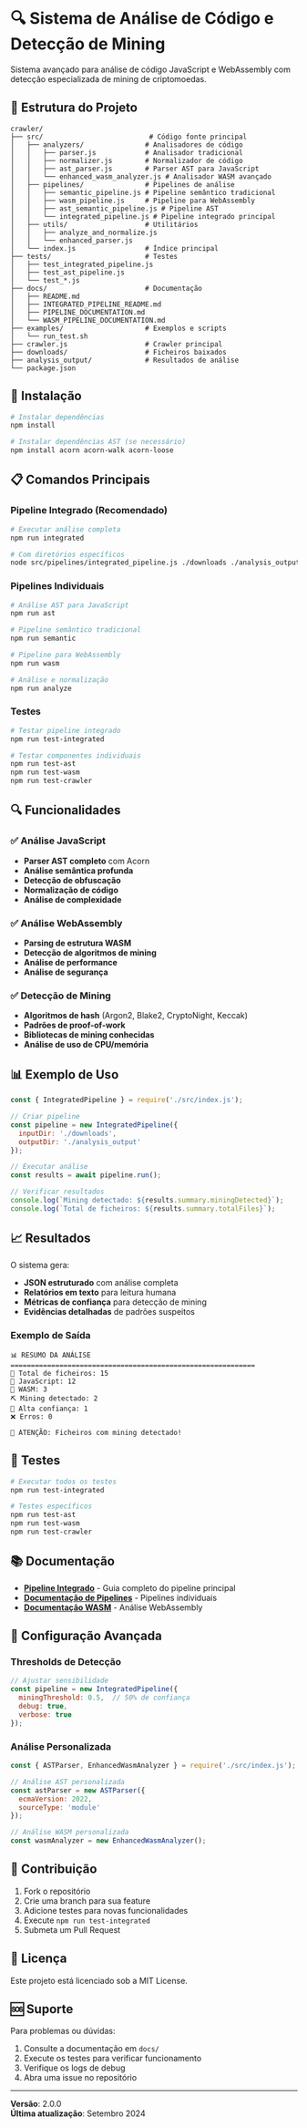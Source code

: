 # 🔍 Sistema de Análise de Código e Detecção de Mining

Sistema avançado para análise de código JavaScript e WebAssembly com detecção especializada de mining de criptomoedas.

## 📁 Estrutura do Projeto

```
crawler/
├── src/                          # Código fonte principal
│   ├── analyzers/               # Analisadores de código
│   │   ├── parser.js            # Analisador tradicional
│   │   ├── normalizer.js        # Normalizador de código
│   │   ├── ast_parser.js        # Parser AST para JavaScript
│   │   └── enhanced_wasm_analyzer.js # Analisador WASM avançado
│   ├── pipelines/               # Pipelines de análise
│   │   ├── semantic_pipeline.js # Pipeline semântico tradicional
│   │   ├── wasm_pipeline.js     # Pipeline para WebAssembly
│   │   ├── ast_semantic_pipeline.js # Pipeline AST
│   │   └── integrated_pipeline.js # Pipeline integrado principal
│   ├── utils/                   # Utilitários
│   │   ├── analyze_and_normalize.js
│   │   └── enhanced_parser.js
│   └── index.js                 # Índice principal
├── tests/                       # Testes
│   ├── test_integrated_pipeline.js
│   ├── test_ast_pipeline.js
│   └── test_*.js
├── docs/                        # Documentação
│   ├── README.md
│   ├── INTEGRATED_PIPELINE_README.md
│   ├── PIPELINE_DOCUMENTATION.md
│   └── WASM_PIPELINE_DOCUMENTATION.md
├── examples/                    # Exemplos e scripts
│   └── run_test.sh
├── crawler.js                   # Crawler principal
├── downloads/                   # Ficheiros baixados
├── analysis_output/             # Resultados de análise
└── package.json
```

## 🚀 Instalação

```bash
# Instalar dependências
npm install

# Instalar dependências AST (se necessário)
npm install acorn acorn-walk acorn-loose
```

## 📋 Comandos Principais

### Pipeline Integrado (Recomendado)
```bash
# Executar análise completa
npm run integrated

# Com diretórios específicos
node src/pipelines/integrated_pipeline.js ./downloads ./analysis_output
```

### Pipelines Individuais
```bash
# Análise AST para JavaScript
npm run ast

# Pipeline semântico tradicional
npm run semantic

# Pipeline para WebAssembly
npm run wasm

# Análise e normalização
npm run analyze
```

### Testes
```bash
# Testar pipeline integrado
npm run test-integrated

# Testar componentes individuais
npm run test-ast
npm run test-wasm
npm run test-crawler
```

## 🔍 Funcionalidades

### ✅ Análise JavaScript
- **Parser AST completo** com Acorn
- **Análise semântica profunda**
- **Detecção de obfuscação**
- **Normalização de código**
- **Análise de complexidade**

### ✅ Análise WebAssembly
- **Parsing de estrutura WASM**
- **Detecção de algoritmos de mining**
- **Análise de performance**
- **Análise de segurança**

### ✅ Detecção de Mining
- **Algoritmos de hash** (Argon2, Blake2, CryptoNight, Keccak)
- **Padrões de proof-of-work**
- **Bibliotecas de mining conhecidas**
- **Análise de uso de CPU/memória**

## 📊 Exemplo de Uso

```javascript
const { IntegratedPipeline } = require('./src/index.js');

// Criar pipeline
const pipeline = new IntegratedPipeline({
  inputDir: './downloads',
  outputDir: './analysis_output'
});

// Executar análise
const results = await pipeline.run();

// Verificar resultados
console.log(`Mining detectado: ${results.summary.miningDetected}`);
console.log(`Total de ficheiros: ${results.summary.totalFiles}`);
```

## 📈 Resultados

O sistema gera:

- **JSON estruturado** com análise completa
- **Relatórios em texto** para leitura humana
- **Métricas de confiança** para detecção de mining
- **Evidências detalhadas** de padrões suspeitos

### Exemplo de Saída

```
📊 RESUMO DA ANÁLISE
============================================================
📁 Total de ficheiros: 15
📄 JavaScript: 12
🔧 WASM: 3
⛏️ Mining detectado: 2
🚨 Alta confiança: 1
❌ Erros: 0

🚨 ATENÇÃO: Ficheiros com mining detectado!
```

## 🧪 Testes

```bash
# Executar todos os testes
npm run test-integrated

# Testes específicos
npm run test-ast
npm run test-wasm
npm run test-crawler
```

## 📚 Documentação

- **[Pipeline Integrado](docs/INTEGRATED_PIPELINE_README.md)** - Guia completo do pipeline principal
- **[Documentação de Pipelines](docs/PIPELINE_DOCUMENTATION.md)** - Pipelines individuais
- **[Documentação WASM](docs/WASM_PIPELINE_DOCUMENTATION.md)** - Análise WebAssembly

## 🔧 Configuração Avançada

### Thresholds de Detecção

```javascript
// Ajustar sensibilidade
const pipeline = new IntegratedPipeline({
  miningThreshold: 0.5,  // 50% de confiança
  debug: true,
  verbose: true
});
```

### Análise Personalizada

```javascript
const { ASTParser, EnhancedWasmAnalyzer } = require('./src/index.js');

// Análise AST personalizada
const astParser = new ASTParser({
  ecmaVersion: 2022,
  sourceType: 'module'
});

// Análise WASM personalizada
const wasmAnalyzer = new EnhancedWasmAnalyzer();
```

## 🤝 Contribuição

1. Fork o repositório
2. Crie uma branch para sua feature
3. Adicione testes para novas funcionalidades
4. Execute `npm run test-integrated`
5. Submeta um Pull Request

## 📄 Licença

Este projeto está licenciado sob a MIT License.

## 🆘 Suporte

Para problemas ou dúvidas:

1. Consulte a documentação em `docs/`
2. Execute os testes para verificar funcionamento
3. Verifique os logs de debug
4. Abra uma issue no repositório

---

**Versão**: 2.0.0  
**Última atualização**: Setembro 2024
